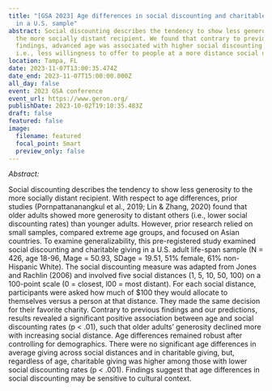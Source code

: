 ```yaml
---
title: "[GSA 2023] Age differences in social discounting and charitable giving
  in a U.S. sample"
abstract: Social discounting describes the tendency to show less generosity to
  the more socially distant recipient. We found that contrary to previous
  findings, advanced age was associated with higher social discounting rates,
  i.e., less willingness to offer to people at a more distance social distance.
location: Tampa, FL
date: 2023-11-07T13:00:35.474Z
date_end: 2023-11-07T15:00:00.000Z
all_day: false
event: 2023 GSA conference
event_url: https://www.geron.org/
publishDate: 2023-10-02T19:10:35.483Z
draft: false
featured: false
image:
  filename: featured
  focal_point: Smart
  preview_only: false
---
```

*A﻿bstract:*



Social discounting describes the tendency to show less generosity to the more socially distant recipient. With respect to age differences, prior studies (Pornpattananangkul et al., 2019; Lin & Zhang, 2020) found that older adults showed more generosity to distant others (i.e., lower social discounting rates) than younger adults. However, prior research relied on small samples, compared extreme age groups, and focused on Asian countries. To examine generalizability, this pre-registered study examined social discounting and charitable giving in a U.S. adult life-span sample (N = 426, age 18-96, Mage = 50.93, SDage = 19.51, 51% female, 61% non-Hispanic White). The social discounting measure was adapted from Jones and Rachlin (2006) and involved five social distances (1, 5, 10, 50, 100) on a 100-point scale (0 = closest, l00 = most distant). For each social distance, participants were asked how much of $100 they would allocate to themselves versus a person at that distance. They made the same decision for their favorite charity. Contrary to previous findings and our predictions, results revealed a significant positive association between age and social discounting rates (p < .01), such that older adults’ generosity declined more with increasing social distance. Age differences remained robust after controlling for demographics. There were no significant age differences in average giving across social distances and in charitable giving, but, regardless of age, charitable giving was higher among those with lower social discounting rates (p < .001). Findings suggest that age differences in social discounting may be sensitive to cultural context.